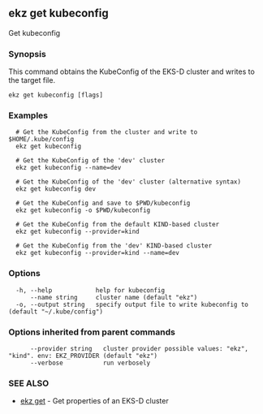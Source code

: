 ## ekz get kubeconfig

Get kubeconfig

### Synopsis

This command obtains the KubeConfig of the EKS-D cluster and writes to the target file.

```
ekz get kubeconfig [flags]
```

### Examples

```
  # Get the KubeConfig from the cluster and write to $HOME/.kube/config
  ekz get kubeconfig

  # Get the KubeConfig of the 'dev' cluster
  ekz get kubeconfig --name=dev

  # Get the KubeConfig of the 'dev' cluster (alternative syntax) 
  ekz get kubeconfig dev

  # Get the KubeConfig and save to $PWD/kubeconfig
  ekz get kubeconfig -o $PWD/kubeconfig

  # Get the KubeConfig from the default KIND-based cluster
  ekz get kubeconfig --provider=kind

  # Get the KubeConfig from the 'dev' KIND-based cluster
  ekz get kubeconfig --provider=kind --name=dev

```

### Options

```
  -h, --help            help for kubeconfig
      --name string     cluster name (default "ekz")
  -o, --output string   specify output file to write kubeconfig to (default "~/.kube/config")
```

### Options inherited from parent commands

```
      --provider string   cluster provider possible values: "ekz", "kind". env: EKZ_PROVIDER (default "ekz")
      --verbose           run verbosely
```

### SEE ALSO

* [ekz get](ekz_get.md)	 - Get properties of an EKS-D cluster

